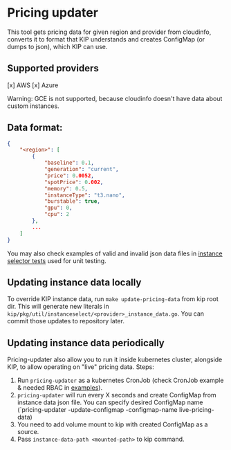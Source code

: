 # Pricing updater

This tool gets pricing data for given region and provider from cloudinfo, converts it to format that KIP understands and creates ConfigMap (or dumps to json), which KIP can use.


## Supported providers
[x] AWS
[x] Azure


Warning: GCE is not supported, because cloudinfo doesn't have data about custom instances.

## Data format:
```json
{
    "<region>": [
        {
            "baseline": 0.1,
            "generation": "current",
            "price": 0.0052,
            "spotPrice": 0.002,
            "memory": 0.5,
            "instanceType": "t3.nano",
            "burstable": true,
            "gpu": 0,
            "cpu": 2
        },
        ...
    ]
}
```
You may also check examples of valid and invalid json data files in [instance selector tests](../../../pkg/util/instanceselector/testdata) used for unit testing.

## Updating instance data locally
To override KIP instance data, run `make update-pricing-data` from kip root dir.
This will generate new literals in `kip/pkg/util/instanceselect/<provider>_instance_data.go`.
You can commit those updates to repository later.


## Updating instance data periodically
Pricing-updater also allow you to run it inside kubernetes cluster, alongside KIP, to allow operating on "live" pricing data.
Steps:
1. Run `pricing-updater` as a kubernetes CronJob (check CronJob example & needed RBAC in [examples](manifests)).
2. `pricing-updater` will run every X seconds and create ConfigMap from instance data json file. You can specify desired ConfigMap name (`pricing-updater -update-configmap -configmap-name live-pricing-data)
3. You need to add volume mount to kip with created ConfigMap as a source.
4. Pass `instance-data-path <mounted-path>` to kip command.
